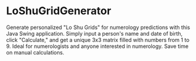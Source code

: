 # LoShuGridGenerator
Generate personalized "Lo Shu Grids" for numerology predictions with this Java Swing application. Simply input a person's name and date of birth, click "Calculate," and get a unique 3x3 matrix filled with numbers from 1 to 9. Ideal for numerologists and anyone interested in numerology. Save time on manual calculations.

